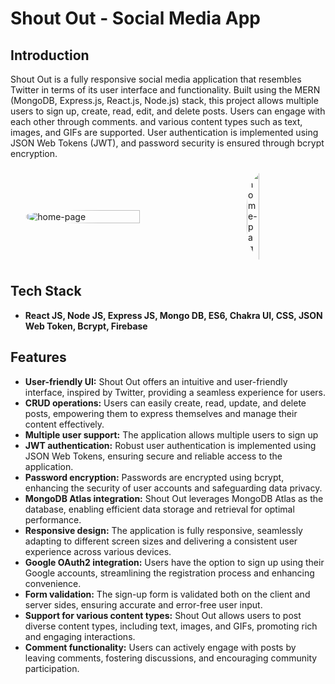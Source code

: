 
# Shout Out - Social Media App

## Introduction
Shout Out is a fully responsive social media application that resembles Twitter in terms of its user interface and functionality. Built using the MERN (MongoDB, Express.js, React.js, Node.js) stack, this project allows multiple users to sign up, create, read, edit, and delete posts. Users can engage with each other through comments. and  various content types such as text, images, and GIFs are supported. User authentication is implemented using JSON Web Tokens (JWT), and password security is ensured through bcrypt encryption.

<div style="display: flex;">
  <img src="https://pbs.twimg.com/media/FzTQeo_XgAAthRZ?format=jpg&name=900x900" alt="home-page" style="border-radius: 40%; margin: auto; width: 60%;" />
  <img src="https://pbs.twimg.com/media/FzTLkopXwAEBx_g?format=png&name=small" alt="home-page" style="border-radius: 40%; margin: auto; width: 20%;" />
</div>

## Tech Stack
-  <p > <b> React JS, Node JS, Express JS, Mongo DB, ES6, Chakra UI, CSS,  JSON Web Token, Bcrypt, Firebase </b> </p>

## Features
- **User-friendly UI:** Shout Out offers an intuitive and user-friendly interface, inspired by Twitter, providing a seamless experience for users.
- **CRUD operations:** Users can easily create, read, update, and delete posts, empowering them to express themselves and manage their content effectively.
- **Multiple user support:** The application allows multiple users to sign up
- **JWT authentication:** Robust user authentication is implemented using JSON Web Tokens, ensuring secure and reliable access to the application.
- **Password encryption:** Passwords are encrypted using bcrypt, enhancing the security of user accounts and safeguarding data privacy.
- **MongoDB Atlas integration:** Shout Out leverages MongoDB Atlas as the database, enabling efficient data storage and retrieval for optimal performance.
- **Responsive design:** The application is fully responsive, seamlessly adapting to different screen sizes and delivering a consistent user experience across various devices.
- **Google OAuth2 integration:** Users have the option to sign up using their Google accounts, streamlining the registration process and enhancing convenience.
- **Form validation:** The sign-up form is validated both on the client and server sides, ensuring accurate and error-free user input.
- **Support for various content types:** Shout Out allows users to post diverse content types, including text, images, and GIFs, promoting rich and engaging interactions.
- **Comment functionality:** Users can actively engage with posts by leaving comments, fostering discussions, and encouraging community participation.

